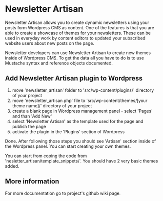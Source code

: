 Newsletter Artisan
==================

Newsletter Artisan allows you to create dynamic newsletters using your posts form Wordpress CMS as content. One of the features is that you are able to create a showcase of themes for your newsletters. These can be used in everyday work by content editors to updated your subscribed website users about new posts on the page.

Newsletter developers can use Newsletter Artisan to create new themes inside of Wordpress CMS. To get the data all you have to do is to use Mustache syntax and reference objects documented.

## Add Newsletter Artisan plugin to Wordpress

1. move 'newsletter_artisan' folder to 'src/wp-content/plugins/' directory of your project
2. move 'newsletter_artisan.php' file to 'src/wp-content/themes/[your theme name]/' directory of your project
3. create a blank page in Wordpress management panel - select 'Pages' and than 'Add New'
4. select 'Newsletter Artisan' as the template used for the page and publish the page
5. activate the plugin in the 'Plugins' section of Wordpress

Done. After following those steps you should see 'Artisan' section inside of the Wordpress panel. You can start creating your own themes.

You can start from coping the code from 'nesletter_artisan/template_snippets/'. You should have 2 very basic themes added.

## More information


For more documentation go to project's github wiki page.

